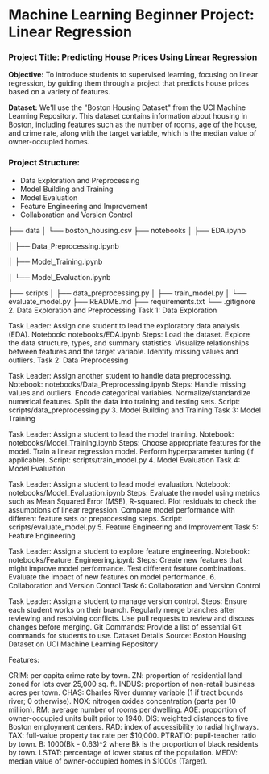 # Machine Learning Beginner Project: Linear Regression
### Project Title: Predicting House Prices Using Linear Regression

**Objective:** To introduce students to supervised learning, focusing on linear regression, by guiding them through a project that predicts house prices based on a variety of features.

**Dataset:** We'll use the "Boston Housing Dataset" from the UCI Machine Learning Repository. This dataset contains information about housing in Boston, including features such as the number of rooms, age of the house, and crime rate, along with the target variable, which is the median value of owner-occupied homes.

### Project Structure:

- Data Exploration and Preprocessing
- Model Building and Training
- Model Evaluation
- Feature Engineering and Improvement
- Collaboration and Version Control
  

├── data
│   └── boston_housing.csv
├── notebooks
│   ├── EDA.ipynb

│   ├── Data_Preprocessing.ipynb

│   ├── Model_Training.ipynb

│   └── Model_Evaluation.ipynb

├── scripts
│   ├── data_preprocessing.py
│   ├── train_model.py
│   └── evaluate_model.py
├── README.md
├── requirements.txt
└── .gitignore
2. Data Exploration and Preprocessing
Task 1: Data Exploration

Task Leader: Assign one student to lead the exploratory data analysis (EDA).
Notebook: notebooks/EDA.ipynb
Steps:
Load the dataset.
Explore the data structure, types, and summary statistics.
Visualize relationships between features and the target variable.
Identify missing values and outliers.
Task 2: Data Preprocessing

Task Leader: Assign another student to handle data preprocessing.
Notebook: notebooks/Data_Preprocessing.ipynb
Steps:
Handle missing values and outliers.
Encode categorical variables.
Normalize/standardize numerical features.
Split the data into training and testing sets.
Script: scripts/data_preprocessing.py
3. Model Building and Training
Task 3: Model Training

Task Leader: Assign a student to lead the model training.
Notebook: notebooks/Model_Training.ipynb
Steps:
Choose appropriate features for the model.
Train a linear regression model.
Perform hyperparameter tuning (if applicable).
Script: scripts/train_model.py
4. Model Evaluation
Task 4: Model Evaluation

Task Leader: Assign a student to lead model evaluation.
Notebook: notebooks/Model_Evaluation.ipynb
Steps:
Evaluate the model using metrics such as Mean Squared Error (MSE), R-squared.
Plot residuals to check the assumptions of linear regression.
Compare model performance with different feature sets or preprocessing steps.
Script: scripts/evaluate_model.py
5. Feature Engineering and Improvement
Task 5: Feature Engineering

Task Leader: Assign a student to explore feature engineering.
Notebook: notebooks/Feature_Engineering.ipynb
Steps:
Create new features that might improve model performance.
Test different feature combinations.
Evaluate the impact of new features on model performance.
6. Collaboration and Version Control
Task 6: Collaboration and Version Control

Task Leader: Assign a student to manage version control.
Steps:
Ensure each student works on their branch.
Regularly merge branches after reviewing and resolving conflicts.
Use pull requests to review and discuss changes before merging.
Git Commands: Provide a list of essential Git commands for students to use.
Dataset Details
Source: Boston Housing Dataset on UCI Machine Learning Repository

Features:

CRIM: per capita crime rate by town.
ZN: proportion of residential land zoned for lots over 25,000 sq. ft.
INDUS: proportion of non-retail business acres per town.
CHAS: Charles River dummy variable (1 if tract bounds river; 0 otherwise).
NOX: nitrogen oxides concentration (parts per 10 million).
RM: average number of rooms per dwelling.
AGE: proportion of owner-occupied units built prior to 1940.
DIS: weighted distances to five Boston employment centers.
RAD: index of accessibility to radial highways.
TAX: full-value property tax rate per $10,000.
PTRATIO: pupil-teacher ratio by town.
B: 1000(Bk - 0.63)^2 where Bk is the proportion of black residents by town.
LSTAT: percentage of lower status of the population.
MEDV: median value of owner-occupied homes in $1000s (Target).
